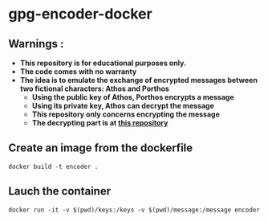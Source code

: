 # gpg-encoder-docker

## Warnings :
- **This repository is for educational purposes only.**
- **The code comes with no warranty**
- **The idea is to emulate the exchange of encrypted messages between two fictional characters: Athos and Porthos**
    - **Using the public key of Athos, Porthos encrypts a message**
    - **Using its private key, Athos can decrypt the message**
    - **This repository only concerns encrypting the message**
    - **The decrypting part is at [this repository](https://github.com/juanluck/athos-decrypte-porthos)**

## Create an image from the dockerfile

```
docker build -t encoder .
```

## Lauch the container

```
docker run -it -v $(pwd)/keys:/keys -v $(pwd)/message:/message encoder
```
